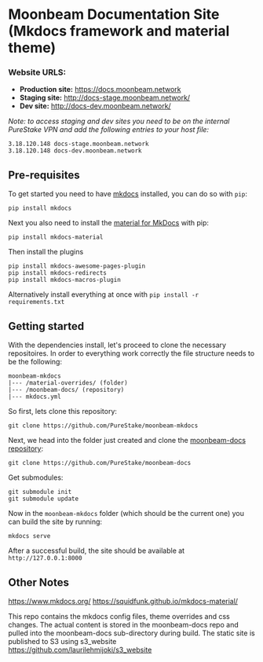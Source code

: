 # Moonbeam Documentation Site (Mkdocs framework and material theme)

### Website URLS:

- **Production site:** https://docs.moonbeam.network
- **Staging site:** http://docs-stage.moonbeam.network/
- **Dev site:** http://docs-dev.moonbeam.network/

_Note: to access staging and dev sites you need to be on the internal PureStake VPN and add the following entries to your host file:_

```
3.18.120.148 docs-stage.moonbeam.network
3.18.120.148 docs-dev.moonbeam.network
```

## Pre-requisites

To get started you need to have [mkdocs](https://www.mkdocs.org/) installed, you can do so with `pip`:

```
pip install mkdocs
```

Next you also need to install the [material for MkDocs](https://squidfunk.github.io/mkdocs-material/) with pip:

```
pip install mkdocs-material
```

Then install the plugins

```
pip install mkdocs-awesome-pages-plugin
pip install mkdocs-redirects
pip install mkdocs-macros-plugin
```

Alternatively install everything at once with `pip install -r requirements.txt`

## Getting started

With the dependencies install, let's proceed to clone the necessary repositoires. In order to everything work correctly the file structure needs to be the following:

```
moonbeam-mkdocs
|--- /material-overrides/ (folder)
|--- /moonbeam-docs/ (repository)
|--- mkdocs.yml
```

So first, lets clone this repository:

```
git clone https://github.com/PureStake/moonbeam-mkdocs
```

Next, we head into the folder just created and clone the [moonbeam-docs repository](https://github.com/PureStake/moonbeam-docs):

```
git clone https://github.com/PureStake/moonbeam-docs
```

Get submodules: 

```
git submodule init
git submodule update
```

Now in the `moonbeam-mkdocs` folder (which should be the current one) you can build the site by running:

```
mkdocs serve
```

After a successful build, the site should be available at `http://127.0.0.1:8000`

## Other Notes

https://www.mkdocs.org/
https://squidfunk.github.io/mkdocs-material/

This repo contains the mkdocs config files, theme overrides and css changes.
The actual content is stored in the moonbeam-docs repo and pulled into the moonbeam-docs sub-directory during build.
The static site is published to S3 using s3_website https://github.com/laurilehmijoki/s3_website
